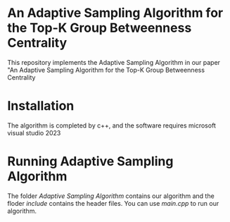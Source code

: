 # An Adaptive Sampling Algorithm for the Top-K Group Betweenness Centrality
 This repository implements the Adaptive Sampling Algorithm in our paper "An Adaptive Sampling Algorithm for the Top-K Group Betweenness Centrality
# Installation
 The algorithm is completed by c++, and the software requires microsoft visual studio 2023
# Running Adaptive Sampling Algorithm
 The folder *Adaptive Sampling Algorithm* contains our algorithm and the floder *include* contains the header files. You can use *main.cpp* to run our algorithm.
